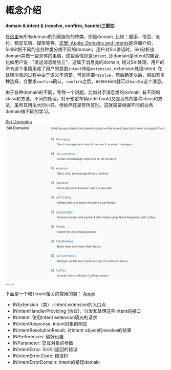 # 概念介绍

**domain & intent & (resolve, confirm, handle)三部曲**

在[这里](https://developer.apple.com/documentation/sirikit)有所有domain的列表服务的种类，即是domain, 比如：健康、信息、支付、预定车辆、媒体等等。[这里: Apple: Domains and Intents](https://developer.apple.com/design/human-interface-guidelines/sirikit/overview/domains-and-intents/)是详细介绍，SiriKit把不同的业务种类分成不同的domain，用户对Siri讲话时，Siri分析出domain并做一些具体的事情，这些事情即是`intent`, 即domain是intent的集合，比如用户说："发送消息给张三"，这属于消息类的domain, 经过Siri处理，用户的命令这个事情用成了用户的意图`intent`传给`extension`, extension处理intent. 在处理消息的过程中由于语义不清楚，可能需要`resolve`，然后确定以后，假如有多种选择，会要求`confirm`确认，`confirm`之后，extension就可以`handle`这个消息。

由于各种domain的不同，导致一个问题，比如对于消息类的domain, 有不同的class和方法，不同的处理，对于预定车辆(ride book)又是另外的各种class和方法，虽然其用法大同小异，但依然还是有所差别。这就需要根据不同的业务domain做不同的学习。

[Siri Domains](https://developer.apple.com/documentation/sirikit#//apple_ref/doc/uid/TP40016875-CH9-SW2)
![](images/siri_4.png)
... ...

下面是一个和`Intent`相关的常用的类：
[Apple](https://developer.apple.com/documentation/sirikit/extension-related_classes)

- INExtension（类）: Intent extension的入口点
- INIntentHandlerProviding (协议)，分发和处理这些intent的接口
- INIntent: 使用Intent extension填充的请求
- INIntentResponse: intent对象的响应
- INIntentResolutionResult: 对intent object的resolve的结果 
- INPreferences: 偏好设置
- INParameter: 交互对象的参数
- INIntentError: SiriKit返回的错误
- INIntentError.Code: 错误码
- INIntentErrorDomain: Intent的错误domain


